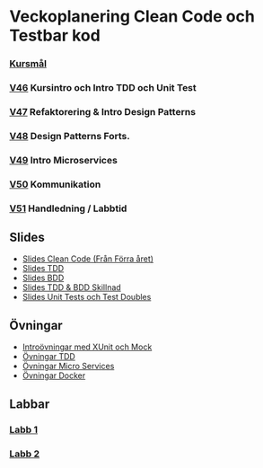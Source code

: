 # Veckoplanering Clean Code och Testbar kod

### [Kursmål](./assets/kursmål.md)

### [V46](./assets/Kursspecifika/Veckoplan/V46.md) Kursintro och Intro TDD och Unit Test

### [V47](./assets/Kursspecifika/Veckoplan/V47.md) Refaktorering & Intro Design Patterns

### [V48](./assets/Kursspecifika/Veckoplan/V48.md) Design Patterns Forts.

### [V49](./assets/Kursspecifika/Veckoplan/V49.md) Intro Microservices

### [V50](./assets/Kursspecifika/Veckoplan/V50.md) Kommunikation

### [V51](./assets/Kursspecifika/Veckoplan/V51.md) Handledning / Labbtid

## Slides

* [Slides Clean Code (Från Förra året)](./assets/Slides/Clean%20Code.pdf)
* [Slides TDD](./assets/Slides%20(2024)/pdf/tdd.pdf)
* [Slides BDD](./assets/Slides%20(2024)/pdf/bdd.pdf)
* [Slides TDD & BDD Skillnad](./assets/Slides%20(2024)/pdf/6-diff-tdd-bdd.pdf)
* [Slides Unit Tests och Test Doubles](./assets/Slides%20(2022,%202023)/Unit%20Tests%20och%20Test%20Doubles.pdf)

## Övningar

* [Introövningar med XUnit och Mock](./assets/Kursspecifika/Övningar/2-unit-tests.md)
* [Övningar TDD](./assets/Kursspecifika/Övningar/3-tdd.md)
* [Övningar Micro Services](./assets/Kursspecifika/Övningar/4-micro-services.md)
* [Övningar Docker](./assets/Kursspecifika/Övningar/5-docker.md)

## Labbar

### [Labb 1](./assets/Kursspecifika/Labbar/Labb1.md)
### [Labb 2](./assets/Kursspecifika/Labbar/Labb2.md)
